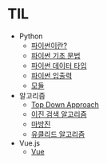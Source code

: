 # TIL

* Python
  * [파이썬이란?](https://github.com/Limdongdang/TIL/blob/main/Python/%ED%8C%8C%EC%9D%B4%EC%8D%AC%EC%9D%B4%EB%9E%80%3F.md)
  * [파이썬 기초 문법](https://github.com/Limdongdang/TIL/blob/main/Python/%ED%8C%8C%EC%9D%B4%EC%8D%AC%20%EA%B8%B0%EC%B4%88%20%EB%AC%B8%EB%B2%95.md)
  * [파이썬 데이터 타입](https://github.com/Limdongdang/TIL/blob/main/Python/%ED%8C%8C%EC%9D%B4%EC%8D%AC%20%EB%8D%B0%EC%9D%B4%ED%84%B0%20%ED%83%80%EC%9E%85.md)
  * [파이썬 입출력](https://github.com/Limdongdang/TIL/blob/main/Python/%ED%8C%8C%EC%9D%B4%EC%8D%AC%20%EC%9E%85%EC%B6%9C%EB%A0%A5.md)
  * [모듈](https://github.com/Limdongdang/TIL/blob/main/Python/%EB%AA%A8%EB%93%88.md)
* 알고리즘
  * [Top Down Approach](https://github.com/Limdongdang/TIL/blob/main/Algorithm/Top_down_approach)
  * [이진 검색 알고리즘](https://github.com/Limdongdang/TIL/blob/main/Algorithm/Binary_Search.md)
  * [마방진](https://github.com/Limdongdang/TIL/blob/main/Algorithm/%EB%A7%88%EB%B0%A9%EC%A7%84)
  * [유클리드 알고리즘](https://github.com/Limdongdang/TIL/blob/main/Algorithm/Euclidean%20algorithm.md)
* Vue.js
  * [Vue](https://github.com/Limdongdang/TIL/blob/main/Vue.js/Vue.md)
